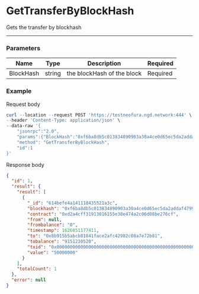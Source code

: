 # GetTransferByBlockHash
Gets the transfer by blockhash
<hr>

### Parameters

|    Name    | Type | Description | Required |
| ---------- | --- |    ------    | ----|
| BlockHash      | string|  the blockHash of the block| Required |



### Example

Request body

```powershell
curl --location --request POST 'https://testneofura.ngd.network:444' \
--header 'Content-Type: application/json' \
--data-raw '{
    "jsonrpc":"2.0",
    "params":{"BlockHash":"0xf6ba8db5c013834890903a30a4ce0d65ec5da2addaf4799f15efbedaff42c56f"},
    "method": "GetTransferByBlockHash",
    "id":1
}'
```

Response body

```json
{
  "id": 1,
  "result": {
    "result": [
      {
        "_id": "614befe4a141118435521a3c",
        "blockhash": "0xf6ba8db5c013834890903a30a4ce0d65ec5da2addaf4799f15efbedaff42c56f",
        "contract": "0xd2a4cff31913016155e38e474a2c06d08be276cf",
        "from": null,
        "frombalance": "0",
        "timestamp": 1626851177411,
        "to": "0x8b915b5abcb81841face2afc42982c08a7e72b81",
        "tobalance": "9151230520",
        "txid": "0x0000000000000000000000000000000000000000000000000000000000000000",
        "value": "50000000"
      }
    ],
    "totalCount": 1
  },
  "error": null
}
```
